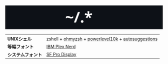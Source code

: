 ![logo](assets/svg_dots.svg)

<table align="center">
  <tr>
    <td>
      <b>UNIXシェル</b></summary>
    </td>
    <td>
      zshell + <a href="https://ohmyz.sh/">ohmyzsh</a> + <a href="https://github.com/romkatv/powerlevel10k">powerlevel10k</a> + <a href="https://github.com/zsh-users/zsh-autosuggestions">autosuggestions</a>
    </td>
  </tr>
  <tr>
    <td>
      <b>等幅フォント</b>
    </td>
    <td>
      <a href="https://www.nerdfonts.com/font-downloads">IBM Plex Nerd</a>
    </td>
  </tr>
  <tr>
    <td>
      <b>システムフォント</b>
    </td>
    <td>
      <a href="https://github.com/mikage-961pro/Apple-Fonts">SF Pro Display</a>
    </td>
  </tr>
</table>
